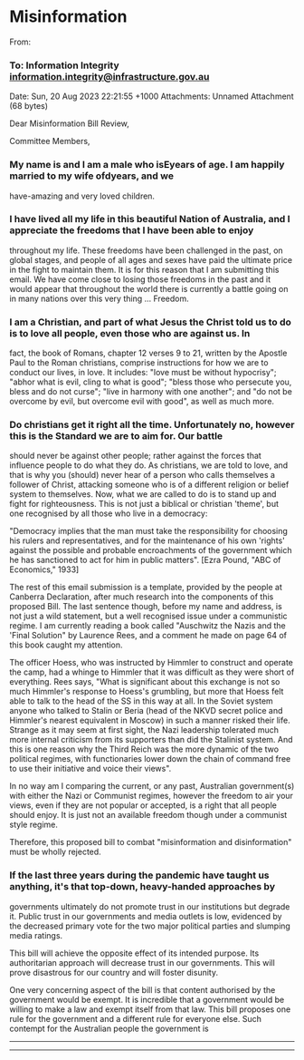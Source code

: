 # Misinformation

From:
### To: Information Integrity <information.integrity@infrastructure.gov.au>
Date: Sun, 20 Aug 2023 22:21:55 +1000
Attachments: Unnamed Attachment (68 bytes)

Dear Misinformation Bill Review,

Committee Members,

### My name is and I am a male who isEyears of age. I am happily married to my wife ofdyears, and we
have-amazing and very loved children.

### I have lived all my life in this beautiful Nation of Australia, and I appreciate the freedoms that I have been able to enjoy
throughout my life. These freedoms have been challenged in the past, on global stages, and people of all ages and
sexes have paid the ultimate price in the fight to maintain them. It is for this reason that I am submitting this email. We
have come close to losing those freedoms in the past and it would appear that throughout the world there is currently
a battle going on in many nations over this very thing ... Freedom.

### I am a Christian, and part of what Jesus the Christ told us to do is to love all people, even those who are against us. In
fact, the book of Romans, chapter 12 verses 9 to 21, written by the Apostle Paul to the Roman christians, comprise
instructions for how we are to conduct our lives, in love. It includes: "love must be without hypocrisy"; "abhor what is
evil, cling to what is good"; "bless those who persecute you, bless and do not curse"; "live in harmony with one
another"; and "do not be overcome by evil, but overcome evil with good", as well as much more.

### Do christians get it right all the time. Unfortunately no, however this is the Standard we are to aim for. Our battle
should never be against other people; rather against the forces that influence people to do what they do. As
christians, we are told to love, and that is why you (should) never hear of a person who calls themselves a follower of
Christ, attacking someone who is of a different religion or belief system to themselves. Now, what we are called to do
is to stand up and fight for righteousness. This is not just a biblical or christian 'theme', but one recognised by all those
who live in a democracy:

"Democracy implies that the man must take the responsibility for choosing his rulers and representatives, and for the
maintenance of his own 'rights' against the possible and probable encroachments of the government which he has
sanctioned to act for him in public matters". [Ezra Pound, "ABC of Economics," 1933]

The rest of this email submission is a template, provided by the people at Canberra Declaration, after much research
into the components of this proposed Bill. The last sentence though, before my name and address, is not just a wild
statement, but a well recognised issue under a communistic regime. I am currently reading a book called "Auschwitz
the Nazis and the 'Final Solution" by Laurence Rees, and a comment he made on page 64 of this book caught my
attention.

The officer Hoess, who was instructed by Himmler to construct and operate the camp, had a whinge to Himmler that it
was difficult as they were short of everything. Rees says, "What is significant about this exchange is not so much
Himmler's response to Hoess's grumbling, but more that Hoess felt able to talk to the head of the SS in this way at all.
In the Soviet system anyone who talked to Stalin or Beria (head of the NKVD secret police and Himmler's nearest
equivalent in Moscow) in such a manner risked their life. Strange as it may seem at first sight, the Nazi leadership
tolerated much more internal criticism from its supporters than did the Stalinist system. And this is one reason why the
Third Reich was the more dynamic of the two political regimes, with functionaries lower down the chain of command
free to use their initiative and voice their views".

In no way am I comparing the current, or any past, Australian government(s) with either the Nazi or Communist
regimes, however the freedom to air your views, even if they are not popular or accepted, is a right that all people
should enjoy. It is just not an available freedom though under a communist style regime.

Therefore, this proposed bill to combat "misinformation and disinformation" must be wholly rejected.

### If the last three years during the pandemic have taught us anything, it's that top-down, heavy-handed approaches by
governments ultimately do not promote trust in our institutions but degrade it. Public trust in our governments and
media outlets is low, evidenced by the decreased primary vote for the two major political parties and slumping media
ratings.

This bill will achieve the opposite effect of its intended purpose. Its authoritarian approach will decrease trust in our
governments. This will prove disastrous for our country and will foster disunity.

One very concerning aspect of the bill is that content authorised by the government would be exempt. It is incredible
that a government would be willing to make a law and exempt itself from that law. This bill proposes one rule for the
government and a different rule for everyone else. Such contempt for the Australian people the government is


-----

-----

